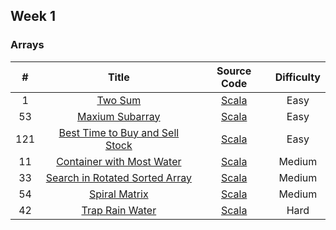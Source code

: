## Week 1

### Arrays

| # | Title | Source Code | Difficulty |
|:---:|:---:|:---:|:---:|
| 1   | [Two Sum](https://leetcode-cn.com/problems/two-sum/) | [Scala](https://github.com/Somainer/stca-weekly-challenge/tree/master/week1/1-two-sum/twoSum.scala) | Easy |
| 53  | [Maxium Subarray](https://leetcode-cn.com/problems/maximum-subarray/) | [Scala](https://github.com/Somainer/stca-weekly-challenge/tree/master/week1/53-max-subarray/maxSubArray.scala) | Easy |
| 121 | [Best Time to Buy and Sell Stock](https://leetcode-cn.com/problems/best-time-to-buy-and-sell-stock/) | [Scala](https://github.com/Somainer/stca-weekly-challenge/tree/master/week1/121-max-profit/maxProfit.scala) | Easy |
| 11  | [Container with Most Water](https://leetcode-cn.com/problems/container-with-most-water/) | [Scala](https://github.com/Somainer/stca-weekly-challenge/tree/master/week1/11-max-area/maxArea.scala) | Medium |
| 33  | [Search in Rotated Sorted Array](https://leetcode-cn.com/problems/search-in-rotated-sorted-array/) | [Scala](https://github.com/Somainer/stca-weekly-challenge/tree/master/week1/33-search/search.scala) | Medium |
| 54  | [Spiral Matrix](https://leetcode-cn.com/problems/spiral-matrix/) | [Scala](https://github.com/Somainer/stca-weekly-challenge/tree/master/week1/54-sprial-order/spirialOrder.scala) | Medium |
| 42  | [Trap Rain Water](https://leetcode-cn.com/problems/trapping-rain-water/) | [Scala](https://github.com/Somainer/stca-weekly-challenge/tree/master/week1/42-trap-rain-water/trapRainWater.scala) | Hard |
